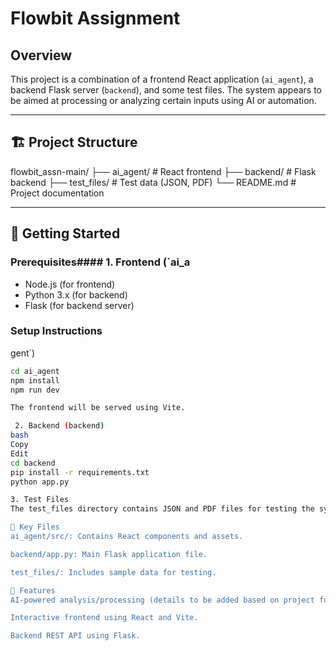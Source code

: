 # Flowbit Assignment

## Overview
This project is a combination of a frontend React application (`ai_agent`), a backend Flask server (`backend`), and some test files. The system appears to be aimed at processing or analyzing certain inputs using AI or automation.

---
## 🏗️ Project Structure
flowbit_assn-main/
├── ai_agent/ # React frontend
├── backend/ # Flask backend
├── test_files/ # Test data (JSON, PDF)
└── README.md # Project documentation

---

## 🚀 Getting Started

### Prerequisites#### 1. Frontend (`ai_a
- Node.js (for frontend)
- Python 3.x (for backend)
- Flask (for backend server)

### Setup Instructions

gent`)
```bash
cd ai_agent
npm install
npm run dev

The frontend will be served using Vite.

 2. Backend (backend)
bash
Copy
Edit
cd backend
pip install -r requirements.txt
python app.py

3. Test Files
The test_files directory contains JSON and PDF files for testing the system's functionality.

📂 Key Files
ai_agent/src/: Contains React components and assets.

backend/app.py: Main Flask application file.

test_files/: Includes sample data for testing.

🌟 Features
AI-powered analysis/processing (details to be added based on project functionality).

Interactive frontend using React and Vite.

Backend REST API using Flask.

